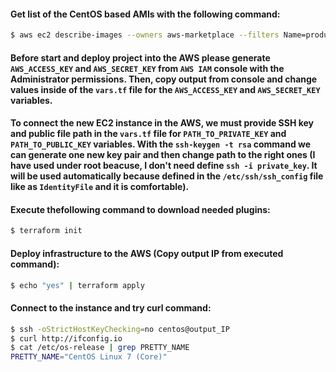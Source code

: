 #### Get list of the CentOS based AMIs with the following command:

```bash
$ aws ec2 describe-images --owners aws-marketplace --filters Name=product-code,Values=aw0evgkw8e5c1q413zgy5pjce --query 'Images[*].[CreationDate,Name,ImageId]' --filters "Name=name,Values=CentOS Linux 7*" --region eu-west-1 --output table | sort -r
```

#### Before start and deploy project into the AWS please generate `AWS_ACCESS_KEY` and `AWS_SECRET_KEY` from `AWS IAM` console with the Administrator permissions. Then, copy output from console and change values inside of the `vars.tf` file for the  `AWS_ACCESS_KEY` and `AWS_SECRET_KEY` variables. 

#### To connect the new EC2 instance in the AWS, we must provide SSH key and public file path in the `vars.tf` file for `PATH_TO_PRIVATE_KEY` and `PATH_TO_PUBLIC_KEY` variables. With the `ssh-keygen -t rsa` command we can generate one new key pair and then change path to the right ones (I have used under root beacuse, I don't need define `ssh -i private_key`. It will be used automatically because defined in the `/etc/ssh/ssh_config` file like as `IdentityFile` and it is comfortable). 

#### Execute thefollowing command to download needed plugins:
```bash
$ terraform init
```

#### Deploy infrastructure to the AWS (Copy output IP from executed command):
```bash
$ echo "yes" | terraform apply
```

#### Connect to the instance and try curl command:
```bash
$ ssh -oStrictHostKeyChecking=no centos@output_IP
$ curl http://ifconfig.io
$ cat /etc/os-release | grep PRETTY_NAME
PRETTY_NAME="CentOS Linux 7 (Core)"
```


